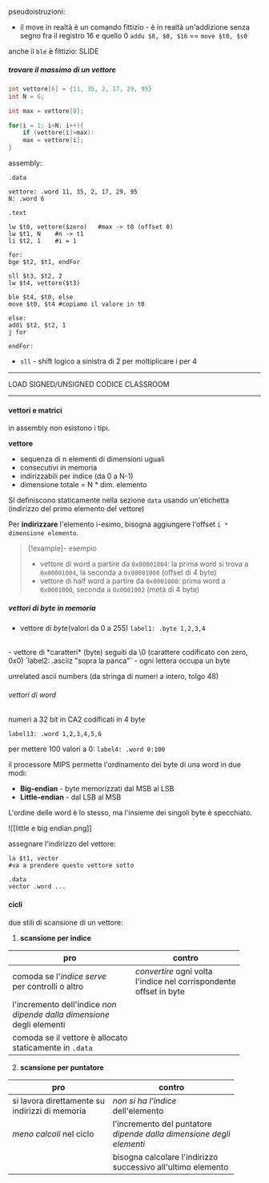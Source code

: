 pseudoistruzioni:
- il move in realtà è un comando fittizio - è in realtà un'addizione senza segno fra il registro 16 e quello 0 
`addu $8, $0, $16` == `move $t0, $s0`

anche il `ble` è fittizio: SLIDE

##### trovare il massimo di un vettore 
```C
int vettore[6] = {11, 35, 2, 17, 29, 95}
int N = 6;

int max = vettore[0];

for(i = 1; i<N; i++){
	if (vettore[i]>max):
	max = vettore[i];
}
```

assembly:
```
.data

vettore: .word 11, 35, 2, 17, 29, 95
N: .word 6

.text

lw $t0, vettore($zero)   #max -> t0 (offset 0)
lw $t1, N    #n -> t1
li $t2, 1    #i = 1

for: 
bge $t2, $t1, endFor

sll $t3, $t2, 2
lw $t4, vettore($t3)

ble $t4, $t0, else
move $t0, $t4 #copiamo il valore in t0

else:
addi $t2, $t2, 1
j for

endFor:
```

- `sll` - shift logico a sinistra di 2 per moltiplicare i per 4

***

LOAD SIGNED/UNSIGNED CODICE CLASSROOM

***
#### vettori e matrici
in assembly non esistono i tipi.

**vettore**
- sequenza di n elementi di dimensioni uguali
- consecutivi in memoria
- indirizzabili per indice (da 0 a N-1)
- dimensione totale = N * dim. elemento
 
SI definiscono staticamente nella sezione `data` usando un'etichetta (indirizzo del primo elemento del vettore)

Per **indirizzare** l'elemento i-esimo, bisogna aggiungere l'offset `i * dimensione elemento`.

>[!example]- esempio
>- vettore di word a partire da `0x00001004`:
la prima word si trova a  `0x00001004`, la seconda a  `0x00001008` (offset di 4 byte)
>- vettore di half word a partire da `0x0001000`:
prima word a `0x0001000`, seconda a `0x0001002` (metà di 4 byte)

##### vettori di byte in memoria
- vettore di *byte*(valori da 0 a 255)
`label1: .byte 1,2,3,4`
 <br/>
- vettore di *caratteri* (byte) seguiti da \0 (carattere codificato con zero, 0x0)
`label2: .asciiz "sopra la panca"` - ogni lettera occupa un byte

unrelated ascii numbers
(da stringa di numeri a intero, tolgo 48)

###### vettori di word
numeri a 32 bit in CA2 codificati in 4 byte

`label13: .word 1,2,3,4,5,6`

per mettere 100 valori a 0:
`label4: .word 0:100`

il processore MIPS permette l'ordinamento dei byte di una word in due modi:
- **Big-endian** - byte memorizzati dal MSB al LSB
- **Little-endian** - dal LSB al MSB
 
L'ordine delle word è lo stesso, ma l'insieme dei singoli byte è specchiato.
 
![[little e big endian.png]]

assegnare l'indirizzo del vettore:

```
la $t1, vector 
#va a prendere questo vettore sotto

.data
vector .word ...
```

#### cicli
due stili di scansione di un vettore:

1) **scansione per indice**

| pro                                                                          | contro                                                                     |
| ---------------------------------------------------------------------------- | -------------------------------------------------------------------------- |
| comoda se l'*indice serve* <br>per controlli o altro                         | *convertire* ogni volta <br>l'indice nel corrispondente <br>offset in byte |
| l'incremento dell'indice *non<br>dipende dalla dimensione*<br>degli elementi |                                                                            |
| comoda se il vettore è allocato<br>staticamente in `.data`                   |                                                                            |
2) **scansione per puntatore**

| pro                                               | contro                                                                     |
| ------------------------------------------------- | -------------------------------------------------------------------------- |
| si lavora direttamente su<br>indirizzi di memoria | *non si ha l'indice*<br>dell'elemento                                      |
| *meno calcoli* nel ciclo                          | l'incremento del puntatore<br>*dipende dalla dimensione degli<br>elementi* |
|                                                   | bisogna calcolare l'indirizzo<br>successivo all'ultimo elemento            |
